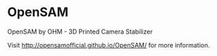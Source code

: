 # OpenSAM
OpenSAM by OHM - 3D Printed Camera Stabilizer

Visit http://opensamofficial.github.io/OpenSAM/ for more information.
